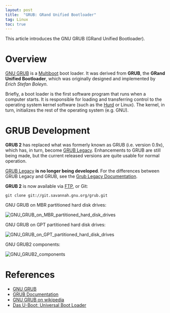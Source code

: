 ```yaml
---
layout: post
title:  "GRUB: GRand Unified Bootloader"
tag: Linux
toc: true
---
```


This article introduces the GNU GRUB (GRand Unified Bootloader).

<!--more-->

# Overview

[GNU GRUB](https://www.gnu.org/software/grub/index.html) is a [Multiboot](https://www.gnu.org/software/grub/manual/multiboot/multiboot.html) boot loader. It was derived from **GRUB**, the **GRand Unified Bootloader**, which was originally designed and implemented by *Erich Stefan Boleyn*.

Briefly, a boot loader is the first software program that runs when a computer starts. It is responsible for loading and transferring control to the operating system kernel software (such as the [Hurd](https://www.gnu.org/software/hurd/hurd.html) or Linux). The kernel, in turn, initializes the rest of the operating system (e.g. GNU).

# GRUB Development

**GRUB 2** has replaced what was formerly known as GRUB (i.e. version 0.9x), which has, in turn, become [GRUB Legacy](https://www.gnu.org/software/grub/grub-legacy.html). Enhancements to GRUB are still being made, but the current released versions are quite usable for normal operation.

[GRUB Legacy](https://www.gnu.org/software/grub/grub-legacy.html) **is no longer being developed**. For the differences between GRUB Legacy and GRUB, see the [Grub Legacy Documentation](http://www.gnu.org/software/grub/grub-legacy-support.html).

**GRUB 2** is now available via [FTP](ftp://ftp.gnu.org/gnu/grub), or Git:

```
git clone git://git.savannah.gnu.org/grub.git
```

GNU GRUB on MBR partitioned hard disk drives:

![GNU_GRUB_on_MBR_partitioned_hard_disk_drives](/assets/GNU_GRUB_on_MBR_partitioned_hard_disk_drives.png)

GNU GRUB on GPT partitioned hard disk drives:

![GNU_GRUB_on_GPT_partitioned_hard_disk_drives](/assets/GNU_GRUB_on_GPT_partitioned_hard_disk_drives.png)

GNU GRUB2 components:

![GNU_GRUB2_components](/assets/GNU_GRUB2_components.png)

# References

* [GNU GRUB](https://www.gnu.org/software/grub/index.html)
* [GRUB Documentation](https://www.gnu.org/software/grub/grub-documentation.html)
* [GNU GRUB on wikipedia](https://zh.wikipedia.org/wiki/GNU_GRUB)
* <a href="{{ site.base-url }}/2016/06/23/rtos-uboot.html">Das U-Boot: Universal Boot Loader</a>
